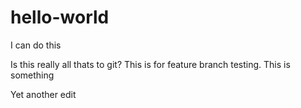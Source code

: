 # hello-world

I can do this

Is this really all thats to git? This is for feature branch testing.
This is something

Yet another edit
